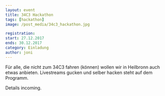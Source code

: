```yaml
---
layout: event
title: 34C3 Hackathon 
tags: [hackathon]
image: /post_media/34c3_hackathon.jpg

registration:
start: 27.12.2017
ends: 30.12.2017
category: Einladung
author: joni
---
```


Für alle, die nicht zum 34C3 fahren (können) wollen wir in Heilbronn auch etwas anbieten.
Livestreams gucken und selber hacken steht auf dem Programm.

Details incoming.
